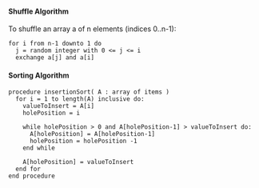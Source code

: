 #### Shuffle Algorithm

To shuffle an array a of n elements (indices 0..n-1):
```
for i from n-1 downto 1 do
  j = random integer with 0 <= j <= i
  exchange a[j] and a[i]
```
#### Sorting Algorithm

```
procedure insertionSort( A : array of items )
  for i = 1 to length(A) inclusive do:
    valueToInsert = A[i]
    holePosition = i

    while holePosition > 0 and A[holePosition-1] > valueToInsert do:
      A[holePosition] = A[holePosition-1]
      holePosition = holePosition -1
    end while

    A[holePosition] = valueToInsert
  end for
end procedure
```
